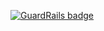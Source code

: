 
[![GuardRails badge](https://badges.production.guardrails.io/shtakai/flask-proj.svg)](https://www.guardrails.io)
